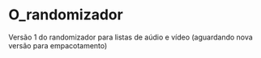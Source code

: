 # O_randomizador
Versão 1 do randomizador para listas de aúdio e vídeo (aguardando nova versão para empacotamento)
